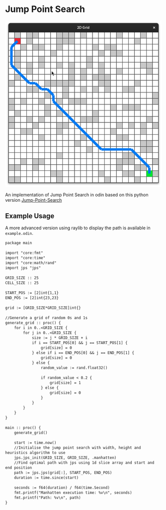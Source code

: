 # Jump Point Search
![Screenshot of the path made with JPS](doc/jps_example.png)

An implementation of Jump Point Search in odin based on this python version [Jump-Point-Search](https://github.com/ViktorRubenko/Jump-Point-Search)



## Example Usage

A more advanced version using raylib to display the path is available in `example.odin`.

```odin
package main

import "core:fmt"
import "core:time"
import "core:math/rand"
import jps "jps"

GRID_SIZE :: 25
CELL_SIZE :: 25

START_POS := [2]int{1,1}
END_POS := [2]int{23,23}

grid := [GRID_SIZE*GRID_SIZE]int{}

//Generate a grid of random 0s and 1s
generate_grid :: proc() {
    for i in 0..<GRID_SIZE {
        for j in 0..<GRID_SIZE {
            size := j * GRID_SIZE + i
            if i == START_POS[0] && j == START_POS[1] {
                grid[size] = 0
            } else if i == END_POS[0] && j == END_POS[1] {
                grid[size] = 0
            } else {
                random_value := rand.float32()
                
                if random_value < 0.2 {
                    grid[size] = 1
                } else {
                    grid[size] = 0
                }
            }
        }
    }
}

main :: proc() {
    generate_grid()  

    start := time.now()
    //Initialise the jump point search with width, height and heuristics algorithm to use
    jps.jps_init(GRID_SIZE, GRID_SIZE, .manhatten)
    //Find optimal path with jps using 1d slice array and start and end position
    path := jps.jps(grid[:], START_POS, END_POS)
    duration := time.since(start)

    seconds := f64(duration) / f64(time.Second)
    fmt.printf("Manhatten execution time: %v\n", seconds)
    fmt.printf("Path: %v\n", path)
}

```
